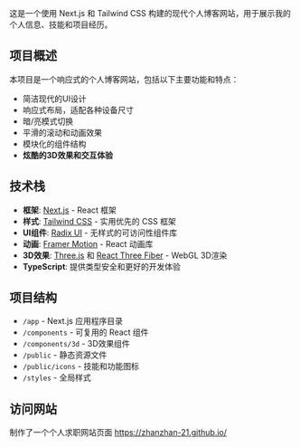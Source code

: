 这是一个使用 Next.js 和 Tailwind CSS 构建的现代个人博客网站，用于展示我的个人信息、技能和项目经历。

## 项目概述

本项目是一个响应式的个人博客网站，包括以下主要功能和特点：

- 简洁现代的UI设计
- 响应式布局，适配各种设备尺寸
- 暗/亮模式切换
- 平滑的滚动和动画效果
- 模块化的组件结构
- **炫酷的3D效果和交互体验**

## 技术栈

- **框架**: [Next.js](https://nextjs.org/) - React 框架
- **样式**: [Tailwind CSS](https://tailwindcss.com/) - 实用优先的 CSS 框架
- **UI组件**: [Radix UI](https://www.radix-ui.com/) - 无样式的可访问性组件库
- **动画**: [Framer Motion](https://www.framer.com/motion/) - React 动画库
- **3D效果**: [Three.js](https://threejs.org/) 和 [React Three Fiber](https://docs.pmnd.rs/react-three-fiber) - WebGL 3D渲染
- **TypeScript**: 提供类型安全和更好的开发体验

## 项目结构

- `/app` - Next.js 应用程序目录
- `/components` - 可复用的 React 组件
- `/components/3d` - 3D效果组件
- `/public` - 静态资源文件
- `/public/icons` - 技能和功能图标
- `/styles` - 全局样式

## 访问网站

制作了一个个人求职网站页面 https://zhanzhan-21.github.io/
